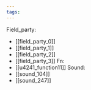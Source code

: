```yaml
---
tags:
---
```

Field_party:
- [[field_party_0]]
- [[field_party_1]]
- [[field_party_2]]
- [[field_party_3]]
Fn:
- [[u4241_function11]]
Sound:
- [[sound_104]]
- [[sound_247]]
